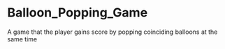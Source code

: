 # Balloon_Popping_Game
A game that the player gains score by popping coinciding balloons at the same time
